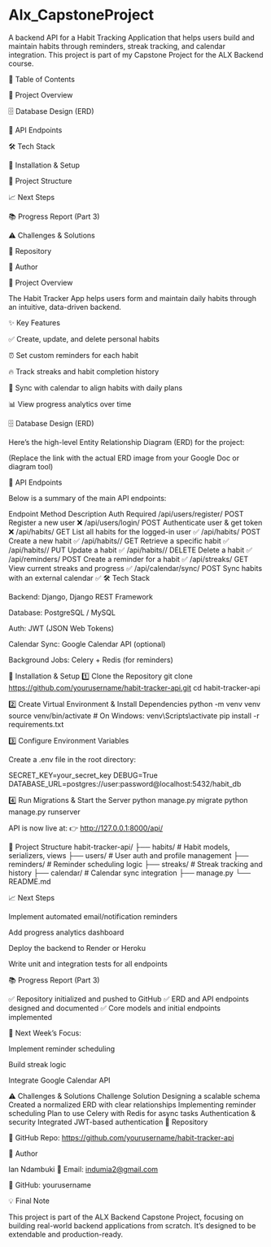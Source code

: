 # Alx_CapstoneProject
A backend API for a Habit Tracking Application that helps users build and maintain habits through reminders, streak tracking, and calendar integration.
This project is part of my Capstone Project for the ALX Backend course.

📌 Table of Contents

🚀 Project Overview

🗄️ Database Design (ERD)

📡 API Endpoints

🛠️ Tech Stack

🧪 Installation & Setup

📂 Project Structure

📈 Next Steps

📚 Progress Report (Part 3)

⚠️ Challenges & Solutions

📂 Repository

👤 Author

🚀 Project Overview

The Habit Tracker App helps users form and maintain daily habits through an intuitive, data-driven backend.

✨ Key Features

✅ Create, update, and delete personal habits

⏰ Set custom reminders for each habit

🔥 Track streaks and habit completion history

📅 Sync with calendar to align habits with daily plans

📊 View progress analytics over time

🗄️ Database Design (ERD)

Here’s the high-level Entity Relationship Diagram (ERD) for the project:

(Replace the link with the actual ERD image from your Google Doc or diagram tool)

📡 API Endpoints

Below is a summary of the main API endpoints:

Endpoint	Method	Description	Auth Required
/api/users/register/	POST	Register a new user	❌
/api/users/login/	POST	Authenticate user & get token	❌
/api/habits/	GET	List all habits for the logged-in user	✅
/api/habits/	POST	Create a new habit	✅
/api/habits/<id>/	GET	Retrieve a specific habit	✅
/api/habits/<id>/	PUT	Update a habit	✅
/api/habits/<id>/	DELETE	Delete a habit	✅
/api/reminders/	POST	Create a reminder for a habit	✅
/api/streaks/	GET	View current streaks and progress	✅
/api/calendar/sync/	POST	Sync habits with an external calendar	✅
🛠️ Tech Stack

Backend: Django, Django REST Framework

Database: PostgreSQL / MySQL

Auth: JWT (JSON Web Tokens)

Calendar Sync: Google Calendar API (optional)

Background Jobs: Celery + Redis (for reminders)

🧪 Installation & Setup
1️⃣ Clone the Repository
git clone https://github.com/yourusername/habit-tracker-api.git
cd habit-tracker-api

2️⃣ Create Virtual Environment & Install Dependencies
python -m venv venv
source venv/bin/activate    # On Windows: venv\Scripts\activate
pip install -r requirements.txt

3️⃣ Configure Environment Variables

Create a .env file in the root directory:

SECRET_KEY=your_secret_key
DEBUG=True
DATABASE_URL=postgres://user:password@localhost:5432/habit_db

4️⃣ Run Migrations & Start the Server
python manage.py migrate
python manage.py runserver


API is now live at:
👉 http://127.0.0.1:8000/api/

📂 Project Structure
habit-tracker-api/
├── habits/               # Habit models, serializers, views
├── users/                # User auth and profile management
├── reminders/            # Reminder scheduling logic
├── streaks/              # Streak tracking and history
├── calendar/             # Calendar sync integration
├── manage.py
└── README.md

📈 Next Steps

 Implement automated email/notification reminders

 Add progress analytics dashboard

 Deploy the backend to Render or Heroku

 Write unit and integration tests for all endpoints

📚 Progress Report (Part 3)

✅ Repository initialized and pushed to GitHub
✅ ERD and API endpoints designed and documented
✅ Core models and initial endpoints implemented

🎯 Next Week’s Focus:

Implement reminder scheduling

Build streak logic

Integrate Google Calendar API

⚠️ Challenges & Solutions
Challenge	Solution
Designing a scalable schema	Created a normalized ERD with clear relationships
Implementing reminder scheduling	Plan to use Celery with Redis for async tasks
Authentication & security	Integrated JWT-based authentication
📂 Repository

🔗 GitHub Repo: https://github.com/yourusername/habit-tracker-api

👤 Author

Ian Ndambuki
📧 Email: indumia2@gmail.com

🐙 GitHub: yourusername

💡 Final Note

This project is part of the ALX Backend Capstone Project, focusing on building real-world backend applications from scratch. It’s designed to be extendable and production-ready.
